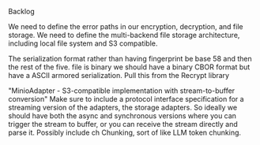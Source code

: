 
Backlog

We need to define the error paths in our encryption, decryption, and file storage. We need to define the multi-backend file storage architecture, including local file system and S3 compatible.

The serialization format rather than having fingerprint be base 58 and then the rest of the five. file is binary we should have a binary CBOR format but have a ASCII armored serialization. Pull this from the Recrypt library

"MinioAdapter - S3-compatible implementation with stream-to-buffer conversion"
Make sure to include a protocol interface specification for a streaming version of the adapters, the storage adapters. So ideally we should have both the async and synchronous versions where you can trigger the stream to buffer, or you can receive the stream directly and parse it. Possibly include ch Chunking, sort of like LLM token chunking. 